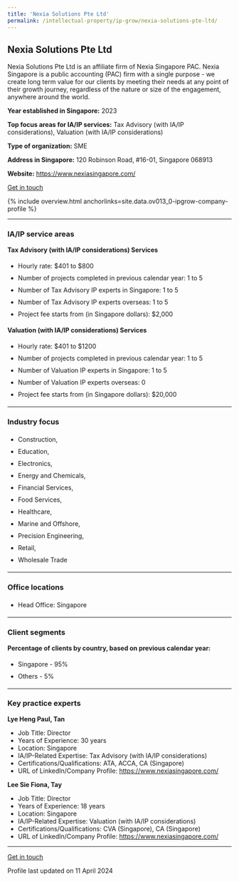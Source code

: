 ```yaml
---
title: 'Nexia Solutions Pte Ltd'
permalink: /intellectual-property/ip-grow/nexia-solutions-pte-ltd/
---
```


## Nexia Solutions Pte Ltd

Nexia Solutions Pte Ltd is an affiliate firm of Nexia Singapore PAC. Nexia Singapore is a public accounting (PAC) firm with a single purpose - we create long term value for our clients by meeting their needs at any point of their growth journey, regardless of the nature or size of the engagement, anywhere around the world.

<b>Year established in Singapore:</b> 2023

<b>Top focus areas for IA/IP services:</b> Tax Advisory (with IA/IP considerations), Valuation (with IA/IP considerations)

<b>Type of organization:</b> SME

<b>Address in Singapore:</b> 120 Robinson Road, #16-01, Singapore 068913

<b>Website:</b> <a href='https://www.nexiasingapore.com/'>https://www.nexiasingapore.com/</a>

<a class='btn' href='https://form.gov.sg/650bb6434284830013f329a3' target='_blank' rel='noopener'>Get in touch</a>

{% include overview.html anchorlinks=site.data.ov013_0-ipgrow-company-profile %}

---
<a name='ip-related-service-areas'></a>
### IA/IP service areas

**Tax Advisory (with IA/IP considerations) Services**

<ul>
<li style='line-height: 27px; margin: 0px 0px !important'>Hourly rate:  $401 to $800</li>
<li style='line-height: 27px; margin: 0px 0px !important'>Number of projects completed in previous calendar year: 1 to 5</li>
<li style='line-height: 27px; margin: 0px 0px !important'>Number of Tax Advisory IP experts in Singapore: 1 to 5 </li>
<li style='line-height: 27px; margin: 0px 0px !important'>Number of Tax Advisory IP experts overseas: 1 to 5 </li>
<li style='line-height: 27px; margin: 0px 0px !important'>Project fee starts from (in Singapore dollars):  $2,000</li>
</ul>

**Valuation (with IA/IP considerations) Services**

<ul>
<li style='line-height: 27px; margin: 0px 0px !important'>Hourly rate:  $401 to $1200</li>
<li style='line-height: 27px; margin: 0px 0px !important'>Number of projects completed in previous calendar year: 1 to 5</li>
<li style='line-height: 27px; margin: 0px 0px !important'>Number of Valuation IP experts in Singapore: 1 to 5</li>
<li style='line-height: 27px; margin: 0px 0px !important'>Number of Valuation IP experts overseas: 0</li>
<li style='line-height: 27px; margin: 0px 0px !important'>Project fee starts from (in Singapore dollars):  $20,000</li>
</ul>

---
<a name='industry-focus'></a>
### Industry focus

<ul><li style='line-height: 27px; margin: 0px 0px !important'> Construction, </li><li style='line-height: 27px; margin: 0px 0px !important'>Education, </li><li style='line-height: 27px; margin: 0px 0px !important'>Electronics, </li><li style='line-height: 27px; margin: 0px 0px !important'>Energy and Chemicals, </li><li style='line-height: 27px; margin: 0px 0px !important'>Financial Services, </li><li style='line-height: 27px; margin: 0px 0px !important'>Food Services, </li><li style='line-height: 27px; margin: 0px 0px !important'>Healthcare, </li><li style='line-height: 27px; margin: 0px 0px !important'>Marine and Offshore, </li><li style='line-height: 27px; margin: 0px 0px !important'>Precision Engineering, </li><li style='line-height: 27px; margin: 0px 0px !important'>Retail, </li><li style='line-height: 27px; margin: 0px 0px !important'>Wholesale Trade</li></ul>

---
<a name='office-locations'></a>
### Office locations

<ul><li style='line-height: 27px; margin: 0px 0px !important'> Head Office: Singapore</li></ul>

---
<a name='client-segments'></a>
### Client segments

**Percentage of clients by country, based on previous calendar year:**

<ul><li style='line-height: 27px; margin: 0px 0px !important'> Singapore - 95%</li><li style='line-height: 27px; margin: 0px 0px !important'>Others - 5%</li></ul>

---
<a name='key-practice-experts'></a>
### Key practice experts

**Lye Heng Paul, Tan**

- Job Title: Director
- Years of Experience: 30 years
- Location: Singapore
- IA/IP-Related Expertise: Tax Advisory (with IA/IP considerations)
- Certifications/Qualifications: ATA, ACCA, CA (Singapore)
- URL of LinkedIn/Company Profile: <a href="https://www.nexiasingapore.com/" target="_blank" rel="noopener">https://www.nexiasingapore.com/</a>

**Lee Sie Fiona, Tay**

- Job Title: Director
- Years of Experience: 18 years
- Location: Singapore
- IA/IP-Related Expertise: Valuation (with IA/IP considerations)
- Certifications/Qualifications: CVA (Singapore), CA (Singapore)
- URL of LinkedIn/Company Profile: <a href="https://www.nexiasingapore.com/" target="_blank" rel="noopener">https://www.nexiasingapore.com/</a>

---
<p>
<a class='btn' href='https://form.gov.sg/650bb6434284830013f329a3' target='_blank' rel='noopener'>Get in touch</a>
</p>
Profile last updated on 11 April 2024
